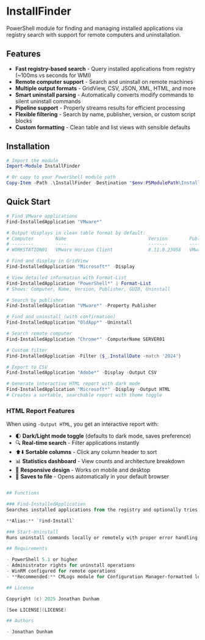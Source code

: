 # InstallFinder

PowerShell module for finding and managing installed applications via registry search with support for remote computers and uninstallation.

## Features

- **Fast registry-based search** - Query installed applications from registry (~100ms vs seconds for WMI)
- **Remote computer support** - Search and uninstall on remote machines
- **Multiple output formats** - GridView, CSV, JSON, XML, HTML, and more
- **Smart uninstall parsing** - Automatically converts modify commands to silent uninstall commands
- **Pipeline support** - Properly streams results for efficient processing
- **Flexible filtering** - Search by name, publisher, version, or custom script blocks
- **Custom formatting** - Clean table and list views with sensible defaults

## Installation

```powershell
# Import the module
Import-Module InstallFinder

# Or copy to your PowerShell module path
Copy-Item -Path .\InstallFinder -Destination "$env:PSModulePath\InstallFinder" -Recurse
```

## Quick Start

```powershell
# Find VMware applications
Find-InstalledApplication "VMware*"

# Output displays in clean table format by default:
# Computer        Name                              Version        Publisher
# --------        ----                              -------        ---------
# WORKSTATION01   VMware Horizon Client             8.11.0.23058   VMware, Inc.

# Find and display in GridView
Find-InstalledApplication "Microsoft*" -Display

# View detailed information with Format-List
Find-InstalledApplication "PowerShell*" | Format-List
# Shows: Computer, Name, Version, Publisher, GUID, Uninstall

# Search by publisher
Find-InstalledApplication "VMware*" -Property Publisher

# Find and uninstall (with confirmation)
Find-InstalledApplication "OldApp*" -Uninstall

# Search remote computer
Find-InstalledApplication "Chrome*" -ComputerName SERVER01

# Custom filter
Find-InstalledApplication -Filter {$_.InstallDate -match '2024'}

# Export to CSV
Find-InstalledApplication "Adobe*" -Display -Output CSV

# Generate interactive HTML report with dark mode
Find-InstalledApplication "Microsoft*" -Display -Output HTML
# Creates a sortable, searchable report with theme toggle
```

### HTML Report Features
When using `-Output HTML`, you get an interactive report with:
- 🌓 **Dark/Light mode toggle** (defaults to dark mode, saves preference)
- 🔍 **Real-time search** - Filter applications instantly
- ⬆️⬇️ **Sortable columns** - Click any column header to sort
- 📊 **Statistics dashboard** - View counts and architecture breakdown
- 📱 **Responsive design** - Works on mobile and desktop
- 💾 **Saves to file** - Opens automatically in your default browser

```powershell

## Functions

### Find-InstalledApplication
Searches installed applications from the registry and optionally tries to uninstall and/or output to multiple file types.

**Alias:** `Find-Install`

### Start-Uninstall
Runs uninstall commands locally or remotely with proper error handling and exit code reporting.

## Requirements

- PowerShell 5.1 or higher
- Administrator rights for uninstall operations
- WinRM configured for remote operations
- **Recommended:** CMLogs module for Configuration Manager-formatted log file support

## License

Copyright (c) 2025 Jonathan Dunham

[See LICENSE](LICENSE)

## Authors

- Jonathan Dunham
